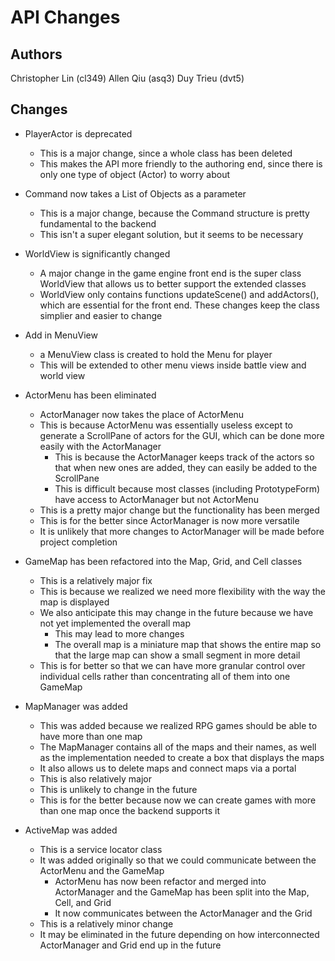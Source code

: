 API Changes
===

## Authors
Christopher Lin (cl349)
Allen Qiu (asq3)
Duy Trieu (dvt5)

## Changes

- PlayerActor is deprecated
    - This is a major change, since a whole class has been deleted
    - This makes the API more friendly to the authoring end, since there is only one type of object (Actor) to worry about
- Command now takes a List of Objects as a parameter
    - This is a major change, because the Command structure is pretty fundamental to the backend
    - This isn't a super elegant solution, but it seems to be necessary

- WorldView is significantly changed
    - A major change in the game engine front end is the super class WorldView that allows us to better support the extended classes
    - WorldView only contains functions updateScene() and addActors(), which are essential for the front end. These changes keep the class simplier and easier to change

- Add in MenuView
    - a MenuView class is created to hold the Menu for player
    - This will be extended to other menu views inside battle view and world view

- ActorMenu has been eliminated
    - ActorManager now takes the place of ActorMenu
    - This is because ActorMenu was essentially useless except to generate a ScrollPane of actors for the GUI, which can be done more easily with the ActorManager
        - This is because the ActorManager keeps track of the actors so that when new ones are added, they can easily be added to the ScrollPane
        - This is difficult because most classes (including PrototypeForm) have access to ActorManager but not ActorMenu
    - This is a pretty major change but the functionality has been merged
    - This is for the better since ActorManager is now more versatile
    - It is unlikely that more changes to ActorManager will be made before project completion

- GameMap has been refactored into the Map, Grid, and Cell classes
    - This is a relatively major fix
    - This is because we realized we need more flexibility with the way the map is displayed
    - We also anticipate this may change in the future because we have not yet implemented the overall map
        - This may lead to more changes
        - The overall map is a miniature map that shows the entire map so that the large map can show a small segment in more detail
    - This is for better so that we can have more granular control over individual cells rather than concentrating all of them into one GameMap

- MapManager was added
    - This was added because we realized RPG games should be able to have more than one map
    - The MapManager contains all of the maps and their names, as well as the implementation needed to create a box that displays the maps
    - It also allows us to delete maps and connect maps via a portal
    - This is also relatively major
    - This is unlikely to change in the future
    - This is for the better because now we can create games with more than one map once the backend supports it

- ActiveMap was added
    - This is a service locator class
    - It was added originally so that we could communicate between the ActorMenu and the GameMap
        - ActorMenu has now been refactor and merged into ActorManager and the GameMap has been split into the Map, Cell, and Grid
        - It now communicates between the ActorManager and the Grid
    - This is a relatively minor change
    - It may be eliminated in the future depending on how interconnected ActorManager and Grid end up in the future